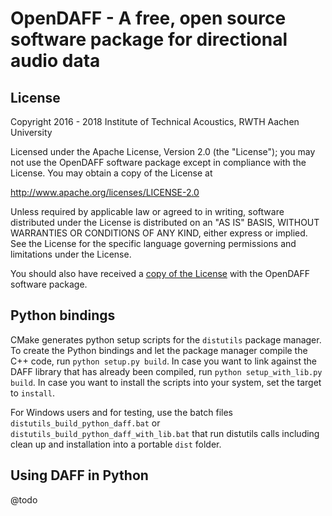 
# OpenDAFF - A free, open source software package for directional audio data


## License 

Copyright 2016 - 2018 Institute of Technical Acoustics, RWTH Aachen University

Licensed under the Apache License, Version 2.0 (the "License");
you may not use the OpenDAFF software package except in compliance with the License.
You may obtain a copy of the License at

<http://www.apache.org/licenses/LICENSE-2.0>

Unless required by applicable law or agreed to in writing, software
distributed under the License is distributed on an "AS IS" BASIS,
WITHOUT WARRANTIES OR CONDITIONS OF ANY KIND, either express or implied.
See the License for the specific language governing permissions and
limitations under the License.

You should also have received a [copy of the License](LICENSE.md) with the OpenDAFF software package.


## Python bindings

CMake generates python setup scripts for the `distutils` package manager.
To create the Python bindings and let the package manager compile the C++ code, run `python setup.py build`. In case you want to link against the DAFF library that has already been compiled, run `python setup_with_lib.py build`. In case you want to install the scripts into your system, set the target to `install`.


For Windows users and for testing, use the batch files `distutils_build_python_daff.bat` or `distutils_build_python_daff_with_lib.bat` that run distutils calls including clean up and installation into a portable `dist` folder.


## Using DAFF in Python

@todo

